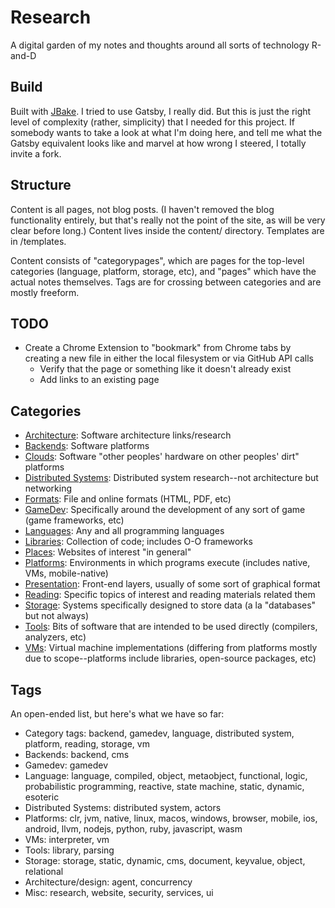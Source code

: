 # Research
A digital garden of my notes and thoughts around all sorts of technology R-and-D

## Build
Built with [JBake](https://jbake.org/). I tried to use Gatsby, I really did. But this is just the right level of complexity (rather, simplicity) that I needed for this project. If somebody wants to take a look at what I'm doing here, and tell me what the Gatsby equivalent looks like and marvel at how wrong I steered, I totally invite a fork.

## Structure
Content is all pages, not blog posts. (I haven't removed the blog functionality entirely, but that's really not the point of the site, as will be very clear before long.) Content lives inside the content/ directory. Templates are in /templates.

Content consists of "categorypages", which are pages for the top-level categories (language, platform, storage, etc), and "pages" which have the actual notes themselves. Tags are for crossing between categories and are mostly freeform.

## TODO

* Create a Chrome Extension to "bookmark" from Chrome tabs by creating a new file in either the local filesystem or via GitHub API calls
  * Verify that the page or something like it doesn't already exist
  * Add links to an existing page

## Categories

* [Architecture](http://research.tedneward.com/architecture/index/index.html): Software architecture links/research
* [Backends](http://research.tedneward.com/backends/index/index.html): Software platforms
* [Clouds](http://research.tedneward.com/clouds/index/index.html): Software "other peoples' hardware on other peoples' dirt" platforms
* [Distributed Systems](http://research.tedneward.com/distribution/index/index.html): Distributed system research--not architecture but networking
* [Formats](http://research.tedneward.com/formats/index/index.html): File and online formats (HTML, PDF, etc)
* [GameDev](http://research.tedneward.com/gamedev/index/index.html): Specifically around the development of any sort of game (game frameworks, etc)
* [Languages](http://research.tedneward.com/languages/index/index.html): Any and all programming languages
* [Libraries](http://research.tedneward.com/libraries/index/index.html): Collection of code; includes O-O frameworks
* [Places](http://research.tedneward.com/places/index/index.html): Websites of interest "in general"
* [Platforms](http://research.tedneward.com/platforms/index/index.html): Environments in which programs execute (includes native, VMs, mobile-native)
* [Presentation](http://research.tedneward.com/presentation/index/index.html): Front-end layers, usually of some sort of graphical format
* [Reading](http://research.tedneward.com/reading/index/index.html): Specific topics of interest and reading materials related them
* [Storage](http://research.tedneward.com/storage/index/index.html): Systems specifically designed to store data (a la "databases" but not always)
* [Tools](http://research.tedneward.com/tools/index/index.html): Bits of software that are intended to be used directly (compilers, analyzers, etc)
* [VMs](http://research.tedneward.com/vms/index/index.html): Virtual machine implementations (differing from platforms mostly due to scope--platforms include libraries, open-source packages, etc)

## Tags
An open-ended list, but here's what we have so far:

* Category tags: backend, gamedev, language, distributed system, platform, reading, storage, vm
* Backends: backend, cms
* Gamedev: gamedev
* Language: language, compiled, object, metaobject, functional, logic, probabilistic programming, reactive, state machine, static, dynamic, esoteric
* Distributed Systems: distributed system, actors
* Platforms: clr, jvm, native, linux, macos, windows, browser, mobile, ios, android, llvm, nodejs, python, ruby, javascript, wasm
* VMs: interpreter, vm
* Tools: library, parsing
* Storage: storage, static, dynamic, cms, document, keyvalue, object, relational
* Architecture/design: agent, concurrency
* Misc: research, website, security, services, ui
